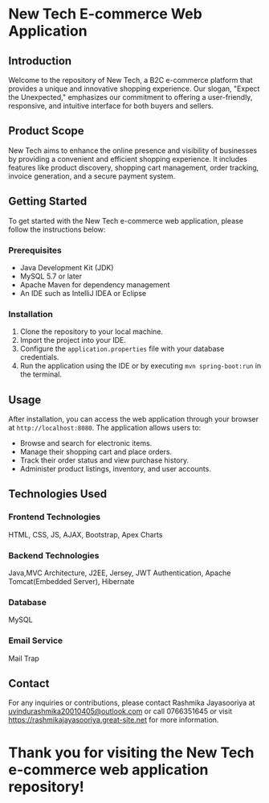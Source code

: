 # New Tech E-commerce Web Application

## Introduction
Welcome to the repository of New Tech, a B2C e-commerce platform that provides a unique and innovative shopping experience. Our slogan, "Expect the Unexpected," emphasizes our commitment to offering a user-friendly, responsive, and intuitive interface for both buyers and sellers.

## Product Scope
New Tech aims to enhance the online presence and visibility of businesses by providing a convenient and efficient shopping experience. It includes features like product discovery, shopping cart management, order tracking, invoice generation, and a secure payment system.

## Getting Started
To get started with the New Tech e-commerce web application, please follow the instructions below:

### Prerequisites
- Java Development Kit (JDK)
- MySQL 5.7 or later
- Apache Maven for dependency management
- An IDE such as IntelliJ IDEA or Eclipse

### Installation
1. Clone the repository to your local machine.
2. Import the project into your IDE.
3. Configure the `application.properties` file with your database credentials.
4. Run the application using the IDE or by executing `mvn spring-boot:run` in the terminal.

## Usage
After installation, you can access the web application through your browser at `http://localhost:8080`. The application allows users to:
- Browse and search for electronic items.
- Manage their shopping cart and place orders.
- Track their order status and view purchase history.
- Administer product listings, inventory, and user accounts.

## Technologies Used

### Frontend Technologies 
HTML, CSS, JS, AJAX, Bootstrap, Apex Charts

### Backend Technologies
Java,MVC Architecture, J2EE, Jersey, JWT Authentication, Apache Tomcat(Embedded Server), Hibernate

### Database
MySQL

### Email Service
Mail Trap

## Contact
For any inquiries or contributions, please contact Rashmika Jayasooriya at uvindurashmika20010405@outlook.com or call 0766351645 or visit https://rashmikajayasooriya.great-site.net for more information.

# Thank you for visiting the New Tech e-commerce web application repository!

